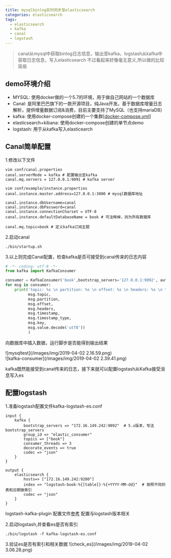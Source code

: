 ```yaml
---
title: mysqlbinlog实时同步至elasticsearch 
categories: elasticsearch
tags:  
  - elasticsearch  
  - kafka
  - canal
  - logstash  
---
```


> canal从mysql中获取binlog日志信息，输出至kafka，logstash从kafka中获取日志信息，写入elasticsearch
> 不过看起来好像毫无意义,所以做的比较简易

<!--more-->

## demo环境介绍
- MYSQL: 使用docker做的一个5.7的环境，用于做自己网站的一个数据库
- Canal: 是阿里巴巴旗下的一款开源项目，纯Java开发。基于数据库增量日志解析，提供增量数据订阅&消费，目前主要支持了MySQL（也支持mariaDB）
- kafka: 使用docker-compose创建的一个集群[[docker-compose.yml](https://sakuragaara.github.io/kafka/2019/03/07/kafka/)]
- elasticsearch+kibana: 使用docker-compose创建的单节点demo
- logstash: 用于从kafka写入elasticearch

## Canal简单配置
1.修改以下文件

```
vim conf/canal.properties
canal.serverMode = kafka # 配置输出至kafka
canal.mq.servers = 127.0.0.1:9091 # kafka server
```
```
vim conf/example/instance.properties
canal.instance.master.address=127.0.0.1:3000 # mysql数据库地址

canal.instance.dbUsername=canal
canal.instance.dbPassword=canal
canal.instance.connectionCharset = UTF-8
canal.instance.defaultDatabaseName = book # 可注释掉，则为所有数据库

canal.mq.topic=book # 定义kafka订阅主题
```
2.启动canal

```
./bin/startup.sh
```

3.以上则完成Canal配置，检查kafka是否可接受到canal传来的日志内容

```python
# -*- coding: utf-8 -*-
from kafka import KafkaConsumer

consumer = KafkaConsumer('book',bootstrap_servers='127.0.0.1:9092', auto_offset_reset='earliest')
for msg in consumer:
    print('topic: %s \n partition: %s \n offset: %s \n headers: %s \n timestamp: %s \n timestamp_type: %s \n key: %s \n value: %s ' % (
          msg.topic,
          msg.partition,
          msg.offset,
          msg.headers,
          msg.timestamp,
          msg.timestamp_type,
          msg.key,
          msg.value.decode('utf8'))
          )
```
向数据库中插入数据，运行脚步是否能得到输出结果

![mysqltest](/images/img/2019-04-02 2.16.59.png)  
![kafka-consumer](/images/img/2019-04-02 2.39.41.png)  

kafka既然能接受到canal传来的日志，接下来就可以配置logstash从Kafka接受消息写入es

## 配置logstash
1.准备logstash配置文件kafka-logstash-es.conf

```
input {
    kafka {
        bootstrap_servers => "172.16.149.242:9092"  # 5.x版本，写法bootstrap_servers
        group_id => "elastic_consumer"
        topics => ["book"]
        consumer_threads => 3
        decorate_events => true
        codec => "json"
    }
}

output {
    elasticsearch {
        hosts=> ["172.16.149.242:9200"]
        index => "logstash-book-%{[table]}-%{+YYYY-MM-dd}"  # 按照不同的表和日期做索引
        codec => "json"
    }
}

```
logstash-kafka-plugin 配置文件[参考](https://www.elastic.co/guide/en/logstash/current/plugins-inputs-kafka.html)
配置与logstash版本相关

2.启动logstash,并查看es是否有索引

```
./bin/logstash -f kafka-logstash-es.conf
```
3.验证es是否有索引和相关数据
![check_es](/images/img/2019-04-02 3.06.28.png)


